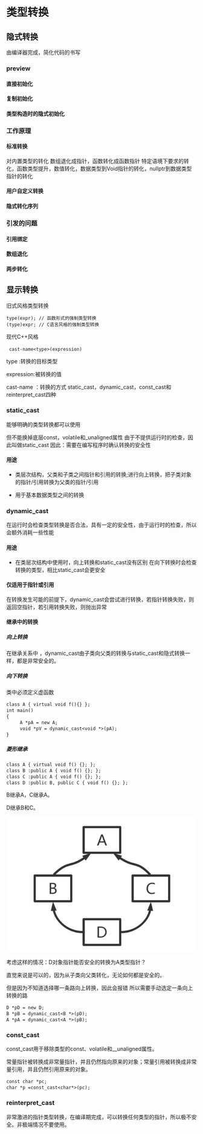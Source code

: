 # 类型转换

## 隐式转换
由编译器完成，简化代码的书写


### preview

#### 直接初始化

#### 复制初始化

#### 类型构造时的隐式初始化


### 工作原理
#### 标准转换
对内置类型的转化
数组退化成指针，函数转化成函数指针
特定语境下要求的转化，函数类型提升，数值转化，数据类型到Void指针的转化，nullptr到数据类型指针的转化

#### 用户自定义转换

#### 隐式转化序列

### 引发的问题

#### 引用绑定

#### 数组退化

#### 两步转化

## 显示转换

旧式风格类型转换
```
type(expr); // 函数形式的强制类型转换
(type)expr; // C语言风格的强制类型转换

```

现代C++风格

` cast-name<type>(expression)`

type :转换的目标类型

expression:被转换的值

cast-name ：转换的方式 static_cast，dynamic_cast，const_cast和reinterpret_cast四种

### static_cast
能够明确的类型转换都可以使用

但不能换掉底层const，volatile和_unaligned属性
由于不提供运行时的检查，因此叫做static_cast
因此：需要在编写程序时确认转换的安全性

#### 用途

- 类层次结构，父类和子类之间指针和引用的转换;进行向上转换，把子类对象的指针/引用转换为父类的指针/引用

- 用于基本数据类型之间的转换 

### dynamic_cast
在运行时会检查类型转换是否合法，具有一定的安全性，由于运行时的检查，所以会额外消耗一些性能

#### 用途

- 在类层次结构中使用时，向上转换和static_cast没有区别
在向下转换时会检查转换的类型，相比static_cast会更安全



#### 仅适用于指针或引用
在转换发生可能的前提下，dynamic_cast会尝试进行转换，若指针转换失败，则返回空指针，若引用转换失败，则抛出异常

#### 继承中的转换

##### 向上转换
在继承关系中 ，dynamic_cast由子类向父类的转换与static_cast和隐式转换一样，都是非常安全的。
##### 向下转换
类中必须定义虚函数
```
class A { virtual void f(){} };
int main()
{
     A *pA = new A;
     void *pV = dynamic_cast<void *>(pA); 
}
```
##### 菱形继承
```
class A { virtual void f() {}; };
class B :public A { void f() {}; };
class C :public A { void f() {}; };
class D :public B, public C { void f() {}; };

```
B继承A，C继承A。

D继承B和C。

![菱形继承](https://github.com/pipixia626/blog/blob/main/c%2B%2B/image/Inheritance.png)

考虑这样的情况：D对象指针能否安全的转换为A类型指针？

直觉来说是可以的，因为从子类向父类转化，无论如何都是安全的。

但是因为不知道选择哪一条路向上转换，因此会报错
所以需要手动选定一条向上转换的路
```
D *pD = new D;
B *pB = dynamic_cast<B *>(pD);
A *pA = dynamic_cast<A *>(pB);
```

### const_cast
const_cast用于移除类型的const、volatile和__unaligned属性。

常量指针被转换成非常量指针，并且仍然指向原来的对象；常量引用被转换成非常量引用，并且仍然引用原来的对象。
```
const char *pc;
char *p =const_cast<char*>(pc);
```
### reinterpret_cast

非常激进的指针类型转换，在编译期完成，可以转换任何类型的指针，所以极不安全。非极端情况不要使用。











